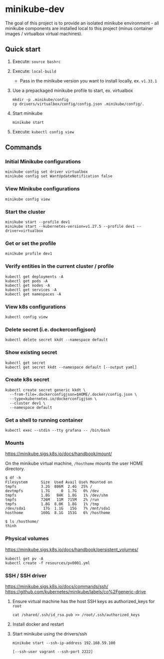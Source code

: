 # minikube-dev

The goal of this project is to provide an isolated minikube environment - all minikube components 
are installed local to this project (minus container images / virtualbox virtual machines). 

## Quick start

1. Execute: `source bashrc`

2. Execute: `local-build`

    - Pass in the minikube version you want to install locally, ex. `v1.33.1`

3. Use a prepackaged minikube profile to start, ex. virtualbox

    ```
    mkdir -p .minikube/config
    cp drivers/virtualbox/config/config.json .minikube/config/.
    ```

4. Start minikube
    ````
    minikube start
    ````

5. Execute: `kubectl config view`

## Commands

### Initial Minikube configurations

```
minikube config set driver virtualbox
minikube config set WantUpdateNotification false
```

### View Minikube configurations

```
minikube config view
```

### Start the cluster

```
minikube start --profile dev1
minikube start --kubernetes-version=v1.27.5 --profile dev1 --driver=virtualbox 
```

### Get or set the profile

```
minikube profile dev1
```

### Verify entities in the current cluster / profile

```
kubectl get deployments -A
kubectl get pods -A
kubectl get nodes -A
kubectl get services -A
kubectl get namespaces -A
```

### View k8s configurations

```
kubectl config view
```

### Delete secret (i.e. dockerconfigjson)

```
kubectl delete secret kkdt --namespace default
```

### Show existing secret

```
kubectl get secret
kubectl get secret kkdt --namespace default [--output yaml]
```

### Create k8s secret

```
kubectl create secret generic kkdt \
  --from-file=.dockerconfigjson=$HOME/.docker/config.json \
  --type=kubernetes.io/dockerconfigjson \
  --cluster dev1 \
  --namespace default
```

### Get a shell to running container

```
kubectl exec --stdin --tty grafana -- /bin/bash
```

### Mounts

https://minikube.sigs.k8s.io/docs/handbook/mount/

On the minikube virtual machine, `/hosthome` mounts the user HOME directory.

```
$ df -h
Filesystem      Size  Used Avail Use% Mounted on
tmpfs           3.2G  806M  2.4G  25% /
devtmpfs        1.7G     0  1.7G   0% /dev
tmpfs           1.8G   84K  1.8G   1% /dev/shm
tmpfs           726M   11M  715M   2% /run
tmpfs           1.8G  8.0K  1.8G   1% /tmp
/dev/sda1        17G  1.1G   15G   7% /mnt/sda1
hosthome        160G  8.1G  151G   6% /hosthome

$ ls /hosthome/
thinh
```

### Physical volumes

https://minikube.sigs.k8s.io/docs/handbook/persistent_volumes/

```
kubectl get pv -A
kubectl create -f resources/pv0001.yml
```
### SSH / SSH driver

https://minikube.sigs.k8s.io/docs/commands/ssh/
https://github.com/kubernetes/minikube/labels/co%2Fgeneric-drive

1. Ensure virtual machine has the host SSH keys as authorized_keys for `root`
    ```
    cat /shared/.ssh/id_rsa.pub >> /root/.ssh/authorized_keys
    ```

2. Install docker and restart 

3. Start minikube using the drivers/ssh
    ```
    minikube start --ssh-ip-address 192.168.59.100 

    [--ssh-user vagrant --ssh-port 2222]
    ```

[//]: Links

[hello-minikube]: https://kubernetes.io/docs/tutorials/hello-minikube/
[k8s-pull-image-private-registry]: https://kubernetes.io/docs/tasks/configure-pod-container/pull-image-private-registry/
[k8s-nfs]: https://github.com/appscode/third-party-tools/blob/master/storage/nfs/README.md
[minikube-release]: https://github.com/kubernetes/minikube/releases/tag/v1.33.1
[minikube-kicbase]: https://github.com/kubernetes/minikube/pkgs/container/minikube%2Fkicbase
[ubuntu-cri-o-container]: https://www.howtoforge.com/how-to-install-cri-o-container-runtime-on-ubuntu-22-04/